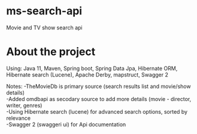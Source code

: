 # ms-search-api
Movie and TV show search api

# About the project
Using: Java 11, Maven, Spring boot, Spring Data Jpa, Hibernate ORM, Hibernate search (Lucene), Apache Derby, mapstruct, Swagger 2 

Notes:
-TheMovieDb is primary source (search results list and movie/show details)  
-Added omdbapi as secodary source to add more details (movie - director, writer, genres)  
-Using Hibernate search (lucene) for advanced search options, sorted by relevance  
-Swagger 2 (swaggeri ui) for Api documentation
